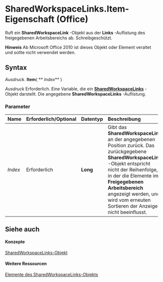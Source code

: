 
# SharedWorkspaceLinks.Item-Eigenschaft (Office)

Ruft ein  **SharedWorkspaceLink** -Objekt aus der **Links** -Auflistung des freigegebenen Arbeitsbereichs ab. Schreibgeschützt.


 **Hinweis**  Ab Microsoft Office 2010 ist dieses Objekt oder Element veraltet und sollte nicht verwendet werden.


## Syntax

 _Ausdruck_. **Item**( ** _Index_** )

 _Ausdruck_ Erforderlich. Eine Variable, die ein **[SharedWorkspaceLinks](b226b376-9d8c-659a-9551-6341bbebed6f.md)** -Objekt darstellt. Die angegebene **SharedWorkspaceLinks** -Auflistung.


### Parameter



|**Name**|**Erforderlich/Optional**|**Datentyp**|**Beschreibung**|
|:-----|:-----|:-----|:-----|
| _Index_|Erforderlich|**Long**|Gibt das  **SharedWorkspaceLink** an der angegebenen Position zurück. Das zurückgegebene **SharedWorkspaceLink** -Objekt entspricht nicht der Reihenfolge, in der die Elemente im **Freigegebenen Arbeitsbereich** angezeigt werden, und wird vom erneuten Sortieren der Anzeige nicht beeinflusst.|

## Siehe auch


#### Konzepte


[SharedWorkspaceLinks-Objekt](b226b376-9d8c-659a-9551-6341bbebed6f.md)
#### Weitere Ressourcen


[Elemente des SharedWorkspaceLinks-Objekts](http://msdn.microsoft.com/library/49c747c3-fcf9-9452-a391-6062666c3205%28Office.15%29.aspx)